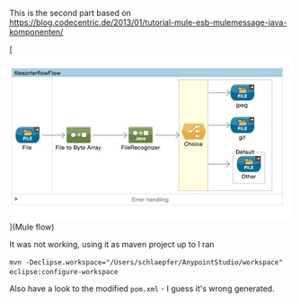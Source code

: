 This is the second part based on https://blog.codecentric.de/2013/01/tutorial-mule-esb-mulemessage-java-komponenten/

[<img src="https://github.com/patrickschlaepfer/filesorterflow/blob/master/muleflow1.jpg">](Mule flow)

It was not working, using it as maven project up to I ran

`mvn -Declipse.workspace="/Users/schlaepfer/AnypointStudio/workspace" eclipse:configure-workspace`

Also have a look to the modified `pom.xml` - I guess it's wrong generated.

